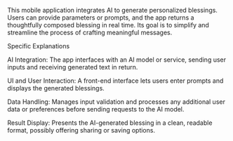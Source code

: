 This mobile application integrates AI to generate personalized blessings. Users can provide parameters or prompts, and the app returns a thoughtfully composed blessing in real time. Its goal is to simplify and streamline the process of crafting meaningful messages.

Specific Explanations

AI Integration: The app interfaces with an AI model or service, sending user inputs and receiving generated text in return.

UI and User Interaction: A front-end interface lets users enter prompts and displays the generated blessings.

Data Handling: Manages input validation and processes any additional user data or preferences before sending requests to the AI model.

Result Display: Presents the AI-generated blessing in a clean, readable format, possibly offering sharing or saving options.
